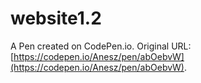 # website1.2

A Pen created on CodePen.io. Original URL: [https://codepen.io/Anesz/pen/abOebvW](https://codepen.io/Anesz/pen/abOebvW).


